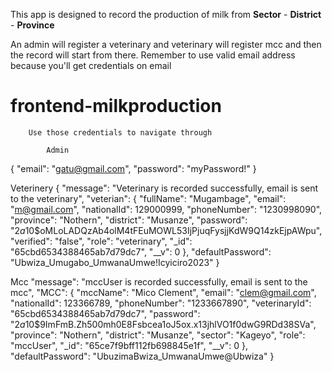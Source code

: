 This app is designed to record the production of milk from **Sector** - **District** - **Province**

An admin will register a veterinary and veterinary will register mcc and then the record will start from there. Remember to use valid email address because you'll get credentials on email

# frontend-milkproduction

        Use those credentials to navigate through

            Admin
{
  "email": "gatu@gmail.com",
  "password": "myPassword!"
}

Veterinery
{
  "message": "Veterinary is recorded successfully, email is sent to the veterinary",
  "veterian": {
    "fullName": "Mugambage",
    "email": "m@gmail.com",
    "nationalId": 129000999,
    "phoneNumber": "1230998090",
    "province": "Nothern",
    "district": "Musanze",
    "password": "$2a$10$oMLoLADQzAb4olM4tFEuMOWL53IjPjuqFysjjKdW9Q14zkEjpAWpu",
    "verified": "false",
    "role": "veterinary",
    "_id": "65cbd6534388465ab7d79dc7",
    "__v": 0
  },
  "defaultPassword": "Ubwiza_Umugabo_UmwanaUmwe!Icyiciro2023"
}

Mcc
  "message": "mccUser is recorded successfully, email is sent to the mcc",
  "MCC": {
    "mccName": "Mico Clement",
    "email": "clem@gmail.com",
    "nationalId": 123366789,
    "phoneNumber": "1233667890",
    "veterinaryId": "65cbd6534388465ab7d79dc7",
    "password": "$2a$10$9ImFmB.Zh500mh0E8Fsbcea1oJ5ox.x13jhlVO1f0dwG9RDd38SVa",
    "province": "Nothern",
    "district": "Musanze",
    "sector": "Kageyo",
    "role": "mccUser",
    "_id": "65ce7f9bff112fb698845e1f",
    "__v": 0
  },
  "defaultPassword": "UbuzimaBwiza_UmwanaUmwe@Ubwiza"
}

